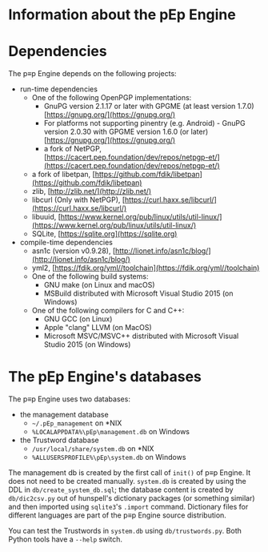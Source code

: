 <!-- Copyright 2015-2017, pEp foundation, Switzerland
This file is part of the pEp Engine
This file may be used under the terms of the Creative Commons Attribution-ShareAlike 3.0 Unported (CC BY-SA 3.0) License
See CC_BY-SA.txt -->

# Information about the pEp Engine

# Dependencies
The p≡p Engine depends on the following projects:

- run-time dependencies
  - One of the following OpenPGP implementations:
    - GnuPG version 2.1.17 or later with GPGME (at least version 1.7.0) [https://gnupg.org/](https://gnupg.org/)
    - For platforms not supporting pinentry (e.g. Android) - GnuPG version 2.0.30 with GPGME version 1.6.0 (or later) [https://gnupg.org/](https://gnupg.org/)
    - a fork of NetPGP, [https://cacert.pep.foundation/dev/repos/netpgp-et/](https://cacert.pep.foundation/dev/repos/netpgp-et/)
  - a fork of libetpan, [https://github.com/fdik/libetpan](https://github.com/fdik/libetpan)
  - zlib, [http://zlib.net/](http://zlib.net/)
  - libcurl (Only with NetPGP), [https://curl.haxx.se/libcurl/](https://curl.haxx.se/libcurl/)
  - libuuid, [https://www.kernel.org/pub/linux/utils/util-linux/](https://www.kernel.org/pub/linux/utils/util-linux/)
  - SQLite, [https://sqlite.org](https://sqlite.org)
- compile-time dependencies
  - asn1c (version v0.9.28), [http://lionet.info/asn1c/blog/](http://lionet.info/asn1c/blog/)
  - yml2, [https://fdik.org/yml//toolchain](https://fdik.org/yml//toolchain)
  - One of the following build systems:
    - GNU make (on Linux and macOS)
    - MSBuild distributed with Microsoft Visual Studio 2015 (on Windows)
  - One of the following compilers for C and C++:
    - GNU GCC (on Linux)
    - Apple "clang" LLVM (on MacOS)
    - Microsoft MSVC/MSVC++ distributed with Microsoft Visual Studio 2015 (on Windows)

# The pEp Engine's databases
The p≡p Engine uses two databases:

- the management database
  - `~/.pEp_management` on \*NIX
  - `%LOCALAPPDATA%\pEp\management.db` on Windows
- the Trustword database
  - `/usr/local/share/system.db` on \*NIX
  - `%ALLUSERSPROFILE%\pEp\system.db` on Windows

The management db is created by the first call of `init()` of p≡p Engine.
It does not need to be created manually.
`system.db` is created by using the DDL in `db/create_system_db.sql`; the database content is created by `db/dic2csv.py` out of hunspell's dictionary packages (or something similar) and then imported using `sqlite3`'s `.import` command.
Dictionary files for different languages are part of the p≡p Engine source distribution.

You can test the Trustwords in `system.db` using `db/trustwords.py`.
Both Python tools have a `--help` switch.
